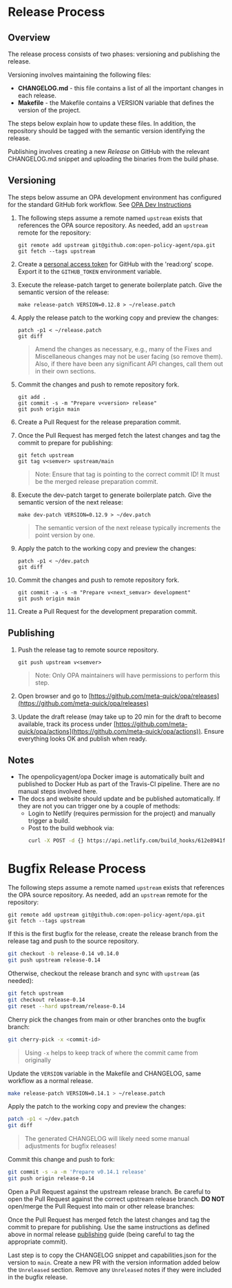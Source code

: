 # Release Process

## Overview

The release process consists of two phases: versioning and publishing the release.

Versioning involves maintaining the following files:

- **CHANGELOG.md** - this file contains a list of all the important changes in each release.
- **Makefile** - the Makefile contains a VERSION variable that defines the version of the project.

The steps below explain how to update these files. In addition, the repository
should be tagged with the semantic version identifying the release.

Publishing involves creating a new *Release* on GitHub with the relevant
CHANGELOG.md snippet and uploading the binaries from the build phase.

## Versioning

The steps below assume an OPA development environment has configured for the
standard GitHub fork workflow. See [OPA Dev Instructions](DEVELOPMENT.md)

1. The following steps assume a remote named `upstream` exists that references the OPA source
   repository. As needed, add an `upstream` remote for the repository:

	```
	git remote add upstream git@github.com:open-policy-agent/opa.git
	git fetch --tags upstream
	```

1. Create a [personal access token](https://docs.github.com/en/authentication/keeping-your-account-and-data-secure/creating-a-personal-access-token)
   for GitHub with the 'read:org' scope. Export it to the `GITHUB_TOKEN` environment variable.

1. Execute the release-patch target to generate boilerplate patch. Give the semantic version of the release:

	```
	make release-patch VERSION=0.12.8 > ~/release.patch
	```

1. Apply the release patch to the working copy and preview the changes:

	```
	patch -p1 < ~/release.patch
	git diff
	```

	> Amend the changes as necessary, e.g., many of the Fixes and Miscellaneous
	> changes may not be user facing (so remove them). Also, if there have been
	> any significant API changes, call them out in their own sections.

1. Commit the changes and push to remote repository fork.

	```
	git add .
	git commit -s -m "Prepare v<version> release"
	git push origin main
	```

1. Create a Pull Request for the release preparation commit.

1. Once the Pull Request has merged fetch the latest changes and tag the commit to prepare for publishing:

    ```
    git fetch upstream
    git tag v<semver> upstream/main
    ```

    > Note: Ensure that tag is pointing to the correct commit ID! It must be the merged release preparation commit.

1. Execute the dev-patch target to generate boilerplate patch. Give the semantic version of the next release:

	```
	make dev-patch VERSION=0.12.9 > ~/dev.patch
	```

	> The semantic version of the next release typically increments the point version by one.

1. Apply the patch to the working copy and preview the changes:

	```
	patch -p1 < ~/dev.patch
	git diff
	```

1. Commit the changes and push to remote repository fork.

	```
	git commit -a -s -m "Prepare v<next_semvar> development"
	git push origin main
	```

1. Create a Pull Request for the development preparation commit.

## Publishing

1. Push the release tag to remote source repository.

	```
	git push upstream v<semver>
	```

   > Note: Only OPA maintainers will have permissions to perform this step.

1. Open browser and go to [https://github.com/meta-quick/opa/releases](https://github.com/meta-quick/opa/releases)

1. Update the draft release (may take up to 20 min for the draft to become
   available, track its process under
   [https://github.com/meta-quick/opa/actions](https://github.com/meta-quick/opa/actions)).
   Ensure everything looks OK and publish when ready.

## Notes

- The openpolicyagent/opa Docker image is automatically built and published to
  Docker Hub as part of the Travis-CI pipeline. There are no manual steps
  involved here.
- The docs and website should update and be published automatically. If they are not you can
  trigger one by a couple of methods:
	- Login to Netlify (requires permission for the project) and manually trigger a build.
	- Post to the build webhook via:
		```bash
		curl -X POST -d {} https://api.netlify.com/build_hooks/612e8941ffe30d2902bcce80
		```

# Bugfix Release Process

The following steps assume a remote named `upstream` exists that references the OPA source
repository. As needed, add an `upstream` remote for the repository:

```
git remote add upstream git@github.com:open-policy-agent/opa.git
git fetch --tags upstream
```

If this is the first bugfix for the release, create the release branch from the
release tag and push to the source repository.

```bash
git checkout -b release-0.14 v0.14.0
git push upstream release-0.14
```

Otherwise, checkout the release branch and sync with `upstream` (as needed):

```bash
git fetch upstream
git checkout release-0.14
git reset --hard upstream/release-0.14
```

Cherry pick the changes from main or other branches onto the bugfix branch:

```bash
git cherry-pick -x <commit-id>
```

> Using `-x` helps to keep track of where the commit came from originally

Update the `VERSION` variable in the Makefile and CHANGELOG, same workflow as a normal release.

```bash
make release-patch VERSION=0.14.1 > ~/release.patch
```

Apply the patch to the working copy and preview the changes:

```bash
patch -p1 < ~/dev.patch
git diff
```

> The generated CHANGELOG will likely need some manual adjustments for bugfix releases!

Commit this change and push to fork:

```bash
git commit -s -a -m 'Prepare v0.14.1 release'
git push origin release-0.14
```

Open a Pull Request against the upstream release branch. Be careful to open the
Pull Request against the correct upstream release branch. **DO NOT** open/merge
the Pull Request into main or other release branches:

Once the Pull Request has merged fetch the latest changes and tag the commit to
prepare for publishing. Use the same instructions as defined above in normal
release [publishing](#publishing) guide (being careful to tag the appropriate commit).

Last step is to copy the CHANGELOG snippet and capabilities.json for the version to `main`. Create
a new PR with the version information added below the `Unreleased` section. Remove
any `Unreleased` notes if they were included in the bugfix release.
